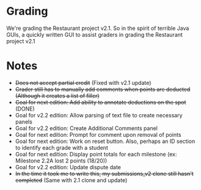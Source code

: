 Grading
=======

We're grading the Restaurant project v2.1. So in the spirit of terrible Java GUIs, a quickly written GUI to assist graders in grading the Restaurant project v2.1

Notes
=====
 + ~~Does not accept partial credit~~ (Fixed with v2.1 update)
 + ~~Grader still has to manually add comments when points are deducted (Although it creates a list of filler)~~
 + ~~Goal for next edition: Add ability to annotate deductions on the spot~~ (DONE)
 + Goal for v2.2 edition: Allow parsing of text file to create necessary panels
 + Goal for v2.2 edition: Create Additional Comments panel
 + Goal for next edition: Prompt for comment upon removal of points
 + Goal for next edition: Work on reset button. Also, perhaps an ID section to identify each grade with a student
 + Goal for next edition: Display point totals for each milestone (ex: Milestone 2.2A lost 2 points (18/20))
 + Goal for v2.2 edition: Update dispute date
 + ~~In the time it took me to write this, my submissions_v2 clone still hasn't completed~~ (Same with 2.1 clone and update)
